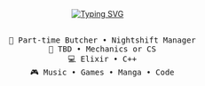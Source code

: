 <div align="center">
<a href="https://git.io/typing-svg"><img src="https://readme-typing-svg.demolab.com?font=Fira+Code&weight=500&size=50&duration=4000&pause=1000&color=E9F738&center=true&multiline=true&repeat=false&random=false&width=1300&height=140&lines=Hello+Hello;I'm+Neme%2C+tech+gremlin+and+Lappland+lover" alt="Typing SVG" /></a>
<!--- Another image here --->
<br><br>
<pre>
  💼 Part-time Butcher • Nightshift Manager
  📖 TBD • Mechanics or CS
  💻 Elixir • C++
  🎮 Music • Games • Manga • Code
</pre>
</div>


<!---
NemesisBoop/NemesisBoop is a ✨ special ✨ repository because its `README.md` (this file) appears on your GitHub profile.
You can click the Preview link to take a look at your changes.
--->
